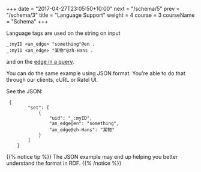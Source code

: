 +++
date = "2017-04-27T23:05:50+10:00"
next = "/schema/5"
prev = "/schema/3"
title = "Language Support"
weight = 4
course = 3
courseName = "Schema"
+++

Language tags are used on the string on input

```
_:myID <an_edge> "something"@en .
_:myID <an_edge> "某物"@zh-Hans .
```

and on the [edge in a query](../../basic/4).

You can do the same example using JSON format. You're able to do that through
our clients, cURL or Ratel UI.

See the JSON:

```
 {
        "set": [
            {
                "uid": "_:myID",
                "an_edge@en": "something",
                "an_edge@zh-Hans": "某物"
            }
        ]
    }
```

{{% notice tip %}} The JSON example may end up helping you better understand the
format in RDF. {{% /notice %}}
